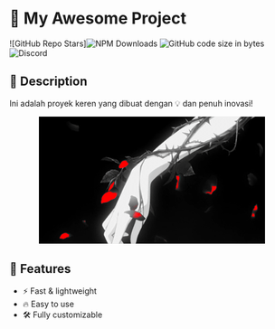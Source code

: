 # 🚀 My Awesome Project  

![GitHub Repo Stars]![NPM Downloads](https://img.shields.io/npm/dw/%40whiskeysockets%2Fbaileys?label=npm&color=%23CB3837)
![GitHub code size in bytes](https://img.shields.io/github/languages/code-size/whiskeysockets/baileys)
![Discord](https://img.shields.io/discord/725839806084546610?label=discord&color=%235865F2)


## 📝 Description  
Ini adalah proyek keren yang dibuat dengan 💡 dan penuh inovasi!  

<div align="center">
  <img src="https://raw.githubusercontent.com/REYHAN6610/reyhan-panthom-baileys/refs/heads/master/b5ded8cb-be61-4f9c-ab6f-da28f62a60ab.gif" width="400">
</div>  

## 🔧 Features  
- ⚡ Fast & lightweight  
- 🔥 Easy to use  
- 🛠️ Fully customizable  
